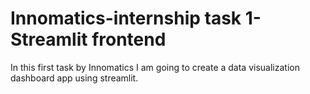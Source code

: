 # Innomatics-internship task 1-Streamlit frontend
In this first task by Innomatics I am going to create a data visualization dashboard app using streamlit. 

